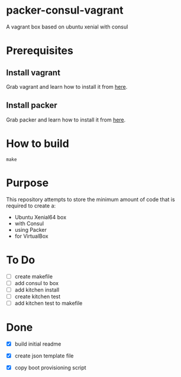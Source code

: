 # packer-consul-vagrant
A vagrant box based on ubuntu xenial with consul

# Prerequisites
## Install vagrant
Grab vagrant and learn how to install it from [here](https://www.vagrantup.com/docs/installation/).

## Install packer
Grab packer and learn how to install it from [here](https://www.packer.io/intro/getting-started/install.html).


# How to build

    make
    

# Purpose

This repository attempts to store the minimum amount of code that is required to create a:
- Ubuntu Xenial64 box
- with Consul
- using Packer
- for VirtualBox

# To Do
- [ ] create makefile
- [ ] add consul to box
- [ ] add kitchen install
- [ ] create kitchen test
- [ ] add kitchen test to makefile

# Done
- [x] build initial readme
- [x] create json template file
- [x] copy boot provisioning script

